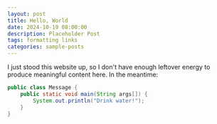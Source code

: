 ```yaml
---
layout: post
title: Hello, World
date: 2024-10-19 08:00:00
description: Placeholder Post
tags: formatting links
categories: sample-posts
---
```


I just stood this website up, so I don't have enough leftover energy to produce 
meaningful content here. In the meantime:

```java
public class Message {
    public static void main(String args[]) {
        System.out.println("Drink water!");
    }
}
```